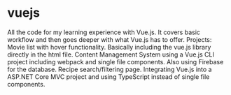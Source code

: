 # vuejs

All the code for my learning experience with Vue.js. It covers basic workflow and then goes deeper with what Vue.js has to offer.  Projects:  Movie list with hover functionality. Basically including the vue.js library directly in the html file. Content Management System using a Vue.js CLI project including webpack and single file components. Also using Firebase for the database. Recipe search/filtering page. Integrating Vue.js into a ASP.NET Core MVC project and using TypeScript instead of single file components.
